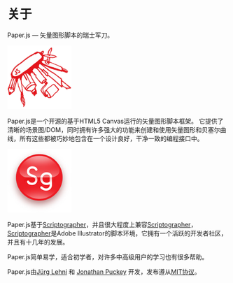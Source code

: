 # 关于

Paper.js — 矢量图形脚本的瑞士军刀。

![](/assets/paper-js.gif)

Paper.js是一个开源的基于HTML5 Canvas运行的矢量图形脚本框架。 它提供了清晰的场景图/DOM，同时拥有许多强大的功能来创建和使用矢量图形和贝塞尔曲线，所有这些都被巧妙地包含在一个设计良好，干净一致的编程接口中。

![](/assets/scriptographer.jpg)

Paper.js基于[Scriptographer](http://scriptographer.org/)，并且很大程度上兼容[Scriptographer](http://scriptographer.org/)，[Scriptographer](http://scriptographer.org/)是Adobe Illustrator的脚本环境，它拥有一个活跃的开发者社区，并且有十几年的发展。

Paper.js简单易学，适合初学者，对许多中高级用户的学习也有很多帮助。

Paper.js由[Jürg Lehni](http://lehni.org/) 和 [Jonathan Puckey](http://jonathanpuckey.com/) 开发，发布遵从[MIT协议](http://paperjs.org/license/)。

